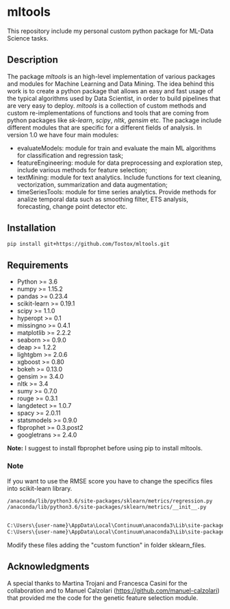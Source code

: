 # mltools
This repository include my personal custom python package for ML-Data Science tasks.

## Description 

The package *mltools* is an high-level implementation of various packages and modules for Machine Learning and Data Mining. The idea behind this work is to create a python package that allows an easy and fast usage of the typical algorithms used by Data Scientist, in order to build pipelines that are very easy to deploy. *mltools* is a collection of custom methods and custom re-implementations of functions and tools that are coming from python packages like *sk-learn*, *scipy*, *nltk*, *gensim* etc.
The package include different modules that are specific for a different fields of analysis. In version 1.0 we have four main modules:
* evaluateModels: module for train and evaluate the main ML algorithms for classification and regression task; 
* featureEngineering: module for data preprocessing and exploration step, include various methods for feature selection;
* textMining: module for text analytics. Include functions for text cleaning, vectorization, summarization and data augmentation;
* timeSeriesTools: module for time series analytics. Provide methods for analize temporal data such as smoothing filter, ETS analysis, forecasting, change point detector etc.

## Installation

```bash
pip install git+https://github.com/Tostox/mltools.git
```

## Requirements

* Python >= 3.6
* numpy >= 1.15.2
* pandas >= 0.23.4
* scikit-learn >= 0.19.1
* scipy >= 1.1.0
* hyperopt >= 0.1
* missingno >= 0.4.1
* matplotlib >= 2.2.2
* seaborn >= 0.9.0
* deap >= 1.2.2
* lightgbm >= 2.0.6
* xgboost >= 0.80
* bokeh >= 0.13.0
* gensim >= 3.4.0
* nltk >= 3.4
* sumy >= 0.7.0
* rouge >= 0.3.1
* langdetect >= 1.0.7
* spacy >= 2.0.11
* statsmodels >= 0.9.0
* fbprophet >= 0.3.post2
* googletrans >= 2.4.0

**Note:** I suggest to install fbprophet before using pip to install mltools. 

### Note

If you want to use the RMSE score you have to change the specifics files into scikit-learn library. 


```bash
/anaconda/lib/python3.6/site-packages/sklearn/metrics/regression.py
/anaconda/lib/python3.6/site-packages/sklearn/metrics/__init__.py


C:\Users\{user-name}\AppData\Local\Continuum\anaconda3\Lib\site-packages\sklearn\metrics\regression.py
C:\Users\{user-name}\AppData\Local\Continuum\anaconda3\Lib\site-packages\sklearn\metrics\__init__.py

```
Modify these files adding the "custom function" in folder sklearn_files.

## Acknowledgments

A special thanks to Martina Trojani and Francesca Casini for the collaboration and to Manuel Calzolari (https://github.com/manuel-calzolari) that provided me the code for the genetic feature selection module.
